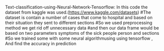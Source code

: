 Text-classification-using-Neural-Network-Tensorflow:
 In this code the dataset from kaggle was used.(https://www.kaggle.com/datasets) #The dataset is contain a number of cases that come to hospital and based on their situation they sent to different sections #So we used preprocessing method we get rid off unnecessary data #and then our data frame would be based on two parameters symptoms of the sick people person and sections #So we trained some with some neural algorithmusing using tensorflow , And find the accuracy in prediction
    
